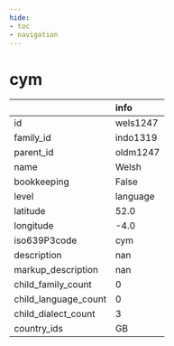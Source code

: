 ```yaml
---
hide:
- toc
- navigation
---
```

# cym
|                      | info     |
|:---------------------|:---------|
| id                   | wels1247 |
| family_id            | indo1319 |
| parent_id            | oldm1247 |
| name                 | Welsh    |
| bookkeeping          | False    |
| level                | language |
| latitude             | 52.0     |
| longitude            | -4.0     |
| iso639P3code         | cym      |
| description          | nan      |
| markup_description   | nan      |
| child_family_count   | 0        |
| child_language_count | 0        |
| child_dialect_count  | 3        |
| country_ids          | GB       |